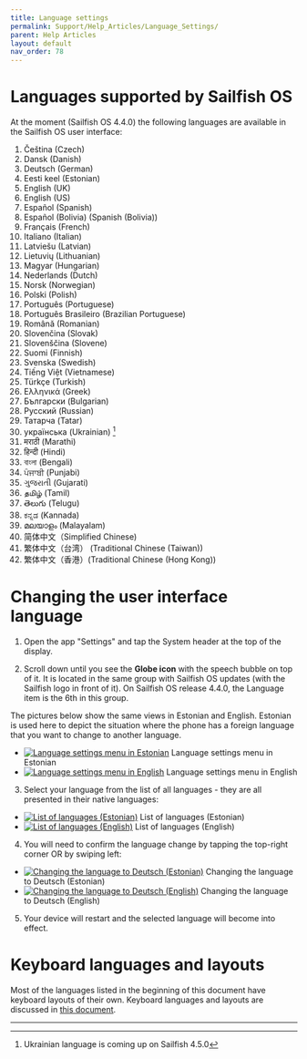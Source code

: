 ```yaml
---
title: Language settings
permalink: Support/Help_Articles/Language_Settings/
parent: Help Articles
layout: default
nav_order: 78
---
```



# Languages supported by Sailfish OS

At the moment (Sailfish OS 4.4.0) the following languages are available in the Sailfish OS user interface:

1.  Čeština (Czech)
2.  Dansk (Danish)
3.  Deutsch (German)
4.  Eesti keel (Estonian)
5.  English (UK)
6.  English (US)
7.  Español (Spanish)
8.  Español (Bolivia) (Spanish (Bolivia))
9.  Français (French)
10. Italiano (Italian)
11. Latviešu (Latvian)
12. Lietuvių (Lithuanian)
13. Magyar (Hungarian)
14. Nederlands (Dutch)
15. Norsk (Norwegian)
16. Polski (Polish)
17. Português (Portuguese)
18. Português Brasileiro (Brazilian Portuguese)
19. Română (Romanian)
20. Slovenčina (Slovak)
21. Slovenščina (Slovene)
22. Suomi (Finnish)
23. Svenska (Swedish)
24. Tiếng Việt (Vietnamese)
25. Türkçe (Turkish)
26. Ελληνικά (Greek)
27. Български (Bulgarian)
28. Русский (Russian)
29. Татарча (Tatar)
30. українська (Ukrainian) [^1]
31. मराठी (Marathi)
32. हिन्दी (Hindi)
33. বাংলা (Bengali)
34. ਪੰਜਾਬੀ (Punjabi)
35. ગુજરાતી (Gujarati)
36. தமிழ் (Tamil)
37. తెలుగు (Telugu)
38. ಕನ್ನಡ (Kannada)
39. മലയാളം (Malayalam)
40. 简体中文（Simplified Chinese)
41. 繁体中文（台湾） (Traditional Chinese (Taiwan))
42. 繁体中文（香港）(Traditional Chinese (Hong Kong))



# Changing the user interface language

1) Open the app "Settings" and tap the System header at the top of the display.

2) Scroll down until you see the **Globe icon** with the speech bubble on top of it. It is located in the same group with Sailfish OS updates (with the Sailfish logo in front of it). On Sailfish OS release 4.4.0, the Language item is the 6th in this group.

The pictures below show the same views in Estonian and English. Estonian is used here to depict the situation where the phone has a foreign language that you want to change to another language.

<div class="flex-images" markdown="1">

* <a href="Language_settings_est.png"><img src="Language_settings_est.png" alt="Language settings menu in Estonian"></a>
  <span class="md_figcaption">
    Language settings menu in Estonian
  </span>
* <a href="Language_settings_en.png"><img src="Language_settings_en.png" alt="Language settings menu in English"></a>
  <span class="md_figcaption">
    Language settings menu in English
  </span>
</div>



3) Select your language from the list of all languages - they are all presented in their native languages:

<div class="flex-images" markdown="1">

* <a href="Language_languages_est.png"><img src="Language_languages_est.png" alt="List of languages (Estonian)"></a>
  <span class="md_figcaption">
    List of languages (Estonian)
  </span>
* <a href="Language_languages_en.png"><img src="Language_languages_en.png" alt="List of languages (English)"></a>
  <span class="md_figcaption">
    List of languages (English)
  </span>
</div>



4) You will need to confirm the language change by tapping the top-right corner OR by swiping left:

<div class="flex-images" markdown="1">

* <a href="Language_change_est.png"><img src="Language_change_est.png" alt="Changing the language to Deutsch (Estonian)"></a>
  <span class="md_figcaption">
    Changing the language to Deutsch (Estonian)
  </span>
* <a href="Language_change_en.png"><img src="Language_change_en.png" alt="Changing the language to Deutsch (English)"></a>
  <span class="md_figcaption">
    Changing the language to Deutsch (English)
  </span>
</div>



5) Your device will restart and the selected language will become into effect.
  

# Keyboard languages and layouts

Most of the languages listed in the beginning of this document have keyboard layouts of their own.
Keyboard languages and layouts are discussed in [this document](https://docs.sailfishos.org/Support/Help_Articles/Text_Input_Settings/).

- - - - -
[^1]: Ukrainian language is coming up on Sailfish 4.5.0





